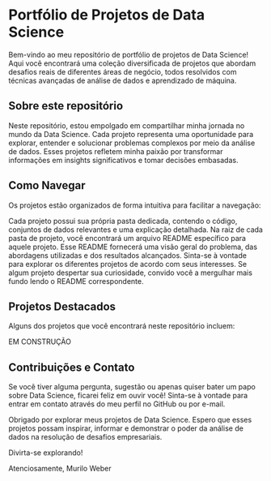 # Portfólio de Projetos de Data Science
Bem-vindo ao meu repositório de portfólio de projetos de Data Science! Aqui você encontrará uma coleção diversificada de projetos que abordam desafios reais de diferentes áreas de negócio, todos resolvidos com técnicas avançadas de análise de dados e aprendizado de máquina.

## Sobre este repositório
Neste repositório, estou empolgado em compartilhar minha jornada no mundo da Data Science. Cada projeto representa uma oportunidade para explorar, entender e solucionar problemas complexos por meio da análise de dados. Esses projetos refletem minha paixão por transformar informações em insights significativos e tomar decisões embasadas.

## Como Navegar
Os projetos estão organizados de forma intuitiva para facilitar a navegação:

Cada projeto possui sua própria pasta dedicada, contendo o código, conjuntos de dados relevantes e uma explicação detalhada.
Na raiz de cada pasta de projeto, você encontrará um arquivo README específico para aquele projeto. Esse README fornecerá uma visão geral do problema, das abordagens utilizadas e dos resultados alcançados.
Sinta-se à vontade para explorar os diferentes projetos de acordo com seus interesses. Se algum projeto despertar sua curiosidade, convido você a mergulhar mais fundo lendo o README correspondente.

## Projetos Destacados
Alguns dos projetos que você encontrará neste repositório incluem:

EM CONSTRUÇÃO


## Contribuições e Contato
Se você tiver alguma pergunta, sugestão ou apenas quiser bater um papo sobre Data Science, ficarei feliz em ouvir você! Sinta-se à vontade para entrar em contato através do meu perfil no GitHub ou por e-mail.

Obrigado por explorar meus projetos de Data Science. Espero que esses projetos possam inspirar, informar e demonstrar o poder da análise de dados na resolução de desafios empresariais.

Divirta-se explorando!

Atenciosamente,
Murilo Weber
